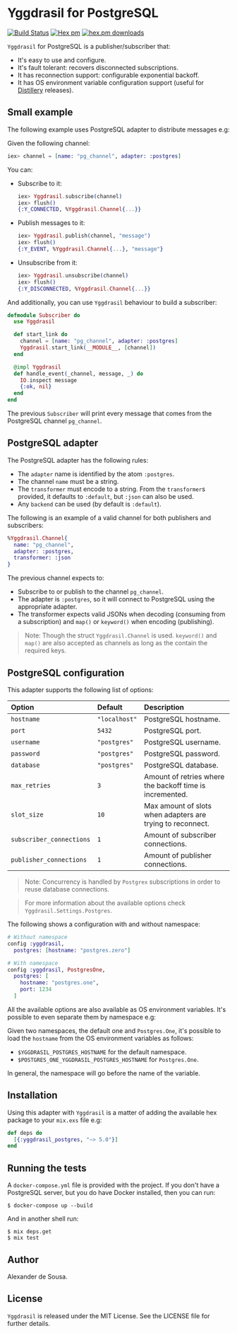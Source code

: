 # Yggdrasil for PostgreSQL

[![Build Status](https://travis-ci.org/gmtprime/yggdrasil_postgres.svg?branch=master)](https://travis-ci.org/gmtprime/yggdrasil_postgres) [![Hex pm](http://img.shields.io/hexpm/v/yggdrasil_postgres.svg?style=flat)](https://hex.pm/packages/yggdrasil_postgres) [![hex.pm downloads](https://img.shields.io/hexpm/dt/yggdrasil_postgres.svg?style=flat)](https://hex.pm/packages/yggdrasil_postgres)

`Yggdrasil` for PostgreSQL is a publisher/subscriber that:

- It's easy to use and configure.
- It's fault tolerant: recovers disconnected subscriptions.
- It has reconnection support: configurable exponential backoff.
- It has OS environment variable configuration support (useful for
[Distillery](https://github.com/bitwalker/distillery) releases).

## Small example

The following example uses PostgreSQL adapter to distribute messages e.g:

Given the following channel:

```elixir
iex> channel = [name: "pg_channel", adapter: :postgres]
```

You can:

* Subscribe to it:

  ```elixir
  iex> Yggdrasil.subscribe(channel)
  iex> flush()
  {:Y_CONNECTED, %Yggdrasil.Channel{...}}
  ```

* Publish messages to it:

  ```elixir
  iex> Yggdrasil.publish(channel, "message")
  iex> flush()
  {:Y_EVENT, %Yggdrasil.Channel{...}, "message"}
  ```

* Unsubscribe from it:

  ```elixir
  iex> Yggdrasil.unsubscribe(channel)
  iex> flush()
  {:Y_DISCONNECTED, %Yggdrasil.Channel{...}}
  ```

And additionally, you can use `Yggdrasil` behaviour to build a subscriber:

```elixir
defmodule Subscriber do
  use Yggdrasil

  def start_link do
    channel = [name: "pg_channel", adapter: :postgres]
    Yggdrasil.start_link(__MODULE__, [channel])
  end

  @impl Yggdrasil
  def handle_event(_channel, message, _) do
    IO.inspect message
    {:ok, nil}
  end
end
```

The previous `Subscriber` will print every message that comes from the
PostgreSQL channel `pg_channel`.

## PostgreSQL adapter

The PostgreSQL adapter has the following rules:

* The `adapter` name is identified by the atom `:postgres`.
* The channel `name` must be a string.
* The `transformer` must encode to a string. From the `transformer`s provided,
  it defaults to `:default`, but `:json` can also be used.
* Any `backend` can be used (by default is `:default`).

The following is an example of a valid channel for both publishers and
subscribers:

```elixir
%Yggdrasil.Channel{
  name: "pg_channel",
  adapter: :postgres,
  transformer: :json
}
```

The previous channel expects to:

- Subscribe to or publish to the channel `pg_channel`.
- The adapter is `:postgres`, so it will connect to PostgreSQL using the
  appropriate adapter.
- The transformer expects valid JSONs when decoding (consuming from a
  subscription) and `map()` or `keyword()` when encoding (publishing).

> Note: Though the struct `Yggdrasil.Channel` is used. `keyword()` and `map()`
> are also accepted as channels as long as the contain the required keys.


## PostgreSQL configuration

This adapter supports the following list of options:

Option                   | Default       | Description
:----------------------- | :------------ | :----------
`hostname`               | `"localhost"` | PostgreSQL hostname.
`port`                   | `5432`        | PostgreSQL  port.
`username`               | `"postgres"`  | PostgreSQL username.
`password`               | `"postgres"`  | PostgreSQL password.
`database`               | `"postgres"`  | PostgreSQL database.
`max_retries`            | `3`           | Amount of retries where the backoff time is incremented.
`slot_size`              | `10`          | Max amount of slots when adapters are trying to reconnect.
`subscriber_connections` | `1`           | Amount of subscriber connections.
`publisher_connections`  | `1`           | Amount of publisher connections.

> Note: Concurrency is handled by `Postgrex` subscriptions in order to reuse
> database connections.

> For more information about the available options check
> `Yggdrasil.Settings.Postgres`.

The following shows a configuration with and without namespace:

```elixir
# Without namespace
config :yggdrasil,
  postgres: [hostname: "postgres.zero"]

# With namespace
config :yggdrasil, PostgresOne,
  postgres: [
    hostname: "postgres.one",
    port: 1234
  ]
```

All the available options are also available as OS environment variables.
It's possible to even separate them by namespace e.g:

Given two namespaces, the default one and `Postgres.One`, it's possible to
load the `hostname` from the OS environment variables as follows:

- `$YGGDRASIL_POSTGRES_HOSTNAME` for the default namespace.
- `$POSTGRES_ONE_YGGDRASIL_POSTGRES_HOSTNAME` for `Postgres.One`.

In general, the namespace will go before the name of the variable.

## Installation

Using this adapter with `Yggdrasil` is a matter of adding the
available hex package to your `mix.exs` file e.g:

```elixir
def deps do
  [{:yggdrasil_postgres, "~> 5.0"}]
end
```

## Running the tests

A `docker-compose.yml` file is provided with the project. If  you don't have a
PostgreSQL server, but you do have Docker installed, then you can run:

```
$ docker-compose up --build
```

And in another shell run:

```
$ mix deps.get
$ mix test
```

## Author

Alexander de Sousa.

## License

`Yggdrasil` is released under the MIT License. See the LICENSE file for further
details.
